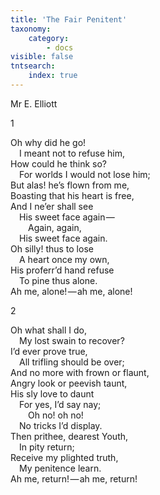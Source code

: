 ```yaml
---
title: 'The Fair Penitent'
taxonomy:
    category:
        - docs
visible: false
tntsearch:
    index: true
---
```


<div class="author">Mr E. Elliott</div>

1

Oh why did he go!  
&emsp;I meant not to refuse him,  
How could he think so?  
&emsp;For worlds I would not lose him;  
But alas! he’s flown from me,  
Boasting that his heart is free,  
And I ne’er shall see  
&emsp;His sweet face again —   
&emsp;&emsp;Again, again,  
&emsp;His sweet face again.  
Oh silly! thus to lose  
&emsp;A heart once my own,  
His proferr’d hand refuse  
&emsp;To pine thus alone.  
Ah me, alone! — ah me, alone!

2

Oh what shall I do,  
&emsp;My lost swain to recover?  
I’d ever prove true,  
&emsp;All trifling should be over;  
And no more with frown or flaunt,  
Angry look or peevish taunt,  
His sly love to daunt  
&emsp;For yes, I’d say nay;  
&emsp;&emsp;Oh no! oh no!  
&emsp;No tricks I’d display.  
Then prithee, dearest Youth,  
&emsp;In pity return;  
Receive my plighted truth,  
&emsp;My penitence learn.  
Ah me, return! — ah me, return!